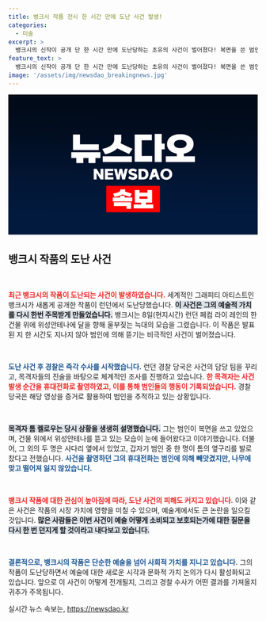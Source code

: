 ```yaml
---
title: 뱅크시 작품 전시 한 시간 만에 도난 사건 발생!
categories:
  - 미술
excerpt: >
  뱅크시의 신작이 공개 단 한 시간 만에 도난당하는 초유의 사건이 벌어졌다! 복면을 쓴 범인은 런던에서 위성안테나를 훔치고, 목격자의 증언이 사건을 더욱 흥미롭게 만든다. 경찰의 수사가 시작된 지금, 과연 범인은 잡힐 수 있을까?
feature_text: >
  뱅크시의 신작이 공개 단 한 시간 만에 도난당하는 초유의 사건이 벌어졌다! 복면을 쓴 범인은 런던에서 위성안테나를 훔치고, 목격자의 증언이 사건을 더욱 흥미롭게 만든다. 경찰의 수사가 시작된 지금, 과연 범인은 잡힐 수 있을까?
image: '/assets/img/newsdao_breakingnews.jpg'
---
```


<p><img src="/assets/img/newsdao_breakingnews.jpg" alt="ranknews 속보" /></p>

<h2 data-ke-size="size26">뱅크시 작품의 도난 사건</h2>

<p data-ke-size="size16">&nbsp;</p>

<p><b><span style="color: #ee2323;">최근 뱅크시의 작품이 도난되는 사건이 발생하였습니다.</span></b> 세계적인 그래피티 아티스트인 뱅크시가 새롭게 공개한 작품이 런던에서 도난당했습니다. <b><span style="background-color: #21538527;">이 사건은 그의 예술적 가치를 다시 한번 주목받게 만들었습니다.</span></b> 뱅크시는 8일(현지시간) 런던 페컴 라이 레인의 한 건물 위에 위성안테나에 달을 향해 울부짖는 늑대의 모습을 그렸습니다. 이 작품은 발표된 지 한 시간도 지나지 않아 범인에 의해 뜯기는 비극적인 사건이 벌어졌습니다.</p>

<p data-ke-size="size16">&nbsp;</p>

<p><b><span style="color: #1a5490;">도난 사건 후 경찰은 즉각 수사를 시작했습니다.</span></b> 런던 경찰 당국은 사건의 담당 팀을 꾸리고, 목격자들의 진술을 바탕으로 체계적인 조사를 진행하고 있습니다. <b><span style="color: #ee2323;">한 목격자는 사건 발생 순간을 휴대전화로 촬영하였고, 이를 통해 범인들의 행동이 기록되었습니다.</span></b> 경찰 당국은 해당 영상을 증거로 활용하여 범인을 추적하고 있는 상황입니다. </p>

<p data-ke-size="size16">&nbsp;</p>

<p><b><span style="background-color: #21538527;">목격자 톰 켈로우는 당시 상황을 생생히 설명했습니다.</span></b> 그는 범인이 복면을 쓰고 있었으며, 건물 위에서 위성안테나를 뜯고 있는 모습이 눈에 들어왔다고 이야기했습니다. 더불어, 그 외의 두 명은 사다리 옆에서 있었고, 갑자기 범인 중 한 명이 톰의 옆구리를 발로 찼다고 전했습니다. <b><span style="color: #1a5490;">사건을 촬영하던 그의 휴대전화는 범인에 의해 빼앗겼지만, 나무에 맞고 떨어져 잃지 않았습니다.</span></b></p>

<p data-ke-size="size16">&nbsp;</p>

<p><b><span style="color: #ee2323;">뱅크시 작품에 대한 관심이 높아짐에 따라, 도난 사건의 피해도 커지고 있습니다.</span></b> 이와 같은 사건은 작품의 시장 가치에 영향을 미칠 수 있으며, 예술계에서도 큰 논란을 일으킬 것입니다. <b><span style="background-color: #21538527;">많은 사람들은 이번 사건이 예술 어떻게 소비되고 보호되는가에 대한 질문을 다시 한 번 던지게 할 것이라고 내다보고 있습니다.</span></b></p>

<p data-ke-size="size16">&nbsp;</p>

<p><b><span style="color: #1a5490;">결론적으로, 뱅크시의 작품은 단순한 예술을 넘어 사회적 가치를 지니고 있습니다.</span></b> 그의 작품이 도난당하면서 예술에 대한 새로운 시각과 문화적 가치 논의가 다시 활성화되고 있습니다. 앞으로 이 사건이 어떻게 전개될지, 그리고 경찰 수사가 어떤 결과를 가져올지 귀추가 주목됩니다.</p>
실시간 뉴스 속보는, <a href="https://newsdao.kr" rel="dofollow">https://newsdao.kr</a>


